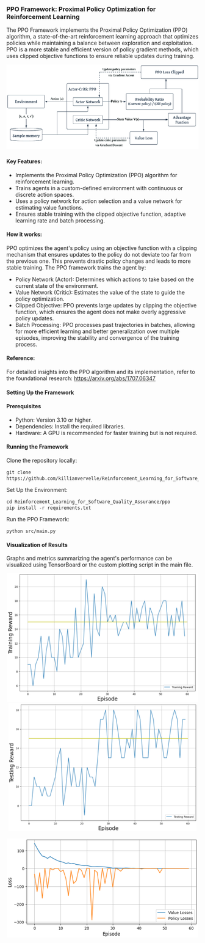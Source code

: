 ### PPO Framework: Proximal Policy Optimization for Reinforcement Learning
The PPO Framework implements the Proximal Policy Optimization (PPO) algorithm, a state-of-the-art reinforcement learning approach that optimizes policies while maintaining a balance between exploration and exploitation. PPO is a more stable and efficient version of policy gradient methods, which uses clipped objective functions to ensure reliable updates during training. 
<div align="center">
  <img src="../img/ppo_diag.png" alt="Alt text" width="550">
</div>

#### Key Features:
- Implements the Proximal Policy Optimization (PPO) algorithm for reinforcement learning.
- Trains agents in a custom-defined environment with continuous or discrete action spaces.
- Uses a policy network for action selection and a value network for estimating value functions.
- Ensures stable training with the clipped objective function, adaptive learning rate and batch processing.

#### How it works:
PPO optimizes the agent's policy using an objective function with a clipping mechanism that ensures updates to the policy do not deviate too far from the previous one. This prevents drastic policy changes and leads to more stable training. The PPO framework trains the agent by:
- Policy Network (Actor): Determines which actions to take based on the current state of the environment.
- Value Network (Critic): Estimates the value of the state to guide the policy optimization.
- Clipped Objective: PPO prevents large updates by clipping the objective function, which ensures the agent does not make overly aggressive policy updates.
- Batch Processing: PPO processes past trajectories in batches, allowing for more efficient learning and better generalization over multiple episodes, improving the stability and convergence of the training process.

#### Reference: 
For detailed insights into the PPO algorithm and its implementation, refer to the foundational research:
https://arxiv.org/abs/1707.06347

#### Setting Up the Framework
#### Prerequisites
* Python: Version 3.10 or higher.
* Dependencies: Install the required libraries.
* Hardware: A GPU is recommended for faster training but is not required.

#### Running the Framework

Clone the repository locally:
```
git clone https://github.com/killianvervelle/Reinforcement_Learning_for_Software_Quality_Assurance
```
Set Up the Environment:
```
cd Reinforcement_Learning_for_Software_Quality_Assurance/ppo
pip install -r requirements.txt
```
Run the PPO Framework:
```
python src/main.py
```

#### Visualization of Results
Graphs and metrics summarizing the agent's performance can be visualized using TensorBoard or the custom plotting script in the main file.
<div align="center">
  <img src="../img/ppo_train.png" alt="Alt text" width="500">
  <img src="../img/ppo_test.png" alt="Alt text" width="493">
  <br><br>
  <img src="../img/ppo_loss.png" alt="Alt text" width="500">
</div>